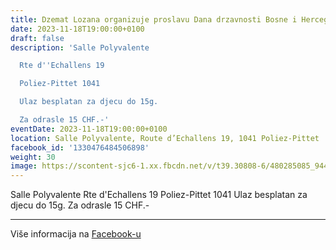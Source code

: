```yaml
---
title: Dzemat Lozana organizuje proslavu Dana drzavnosti Bosne i Hercegovine
date: 2023-11-18T19:00:00+0100
draft: false
description: 'Salle Polyvalente

  Rte d''Echallens 19

  Poliez-Pittet 1041

  Ulaz besplatan za djecu do 15g.

  Za odrasle 15 CHF.-'
eventDate: 2023-11-18T19:00:00+0100
location: Salle Polyvalente, Route d’Echallens 19, 1041 Poliez-Pittet
facebook_id: '1330476484506898'
weight: 30
image: https://scontent-sjc6-1.xx.fbcdn.net/v/t39.30808-6/480285085_944333661160567_3277375841641556820_n.jpg?_nc_cat=107&ccb=1-7&_nc_sid=9e60e4&_nc_ohc=r9S13adSBp4Q7kNvwHoGl0d&_nc_oc=Adnr866ZhRwcdLapaD1i8RFE9voEiFym14Qy0y99AkVLB88F3JFRHI5fHTTg9-rdPsI&_nc_zt=23&_nc_ht=scontent-sjc6-1.xx&edm=ABTKTjYEAAAA&_nc_gid=jZ7EsjxWWR11W5fbeN_iIA&_nc_tpa=Q5bMBQGBIMvclktc87LhMhqhL-wehDw-P6TNPIJn9ywpus1qGHjqeLbmB93maBwcUEFmz4TJ7ss2MeQOlg&oh=00_AffHXU6WL0p8SCOM5UuOckq4gW7wEnmrCMnuM_xOQ-EVRA&oe=69049D1F
---
```


Salle Polyvalente
Rte d'Echallens 19
Poliez-Pittet 1041
Ulaz besplatan za djecu do 15g.
Za odrasle 15 CHF.-

---

Više informacija na [Facebook-u](https://facebook.com/events/1330476484506898)